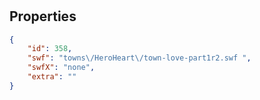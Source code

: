 # <no name available>

<no description available>

## Properties

```json
{
    "id": 358,
    "swf": "towns\/HeroHeart\/town-love-part1r2.swf ",
    "swfX": "none",
    "extra": ""
}
```

